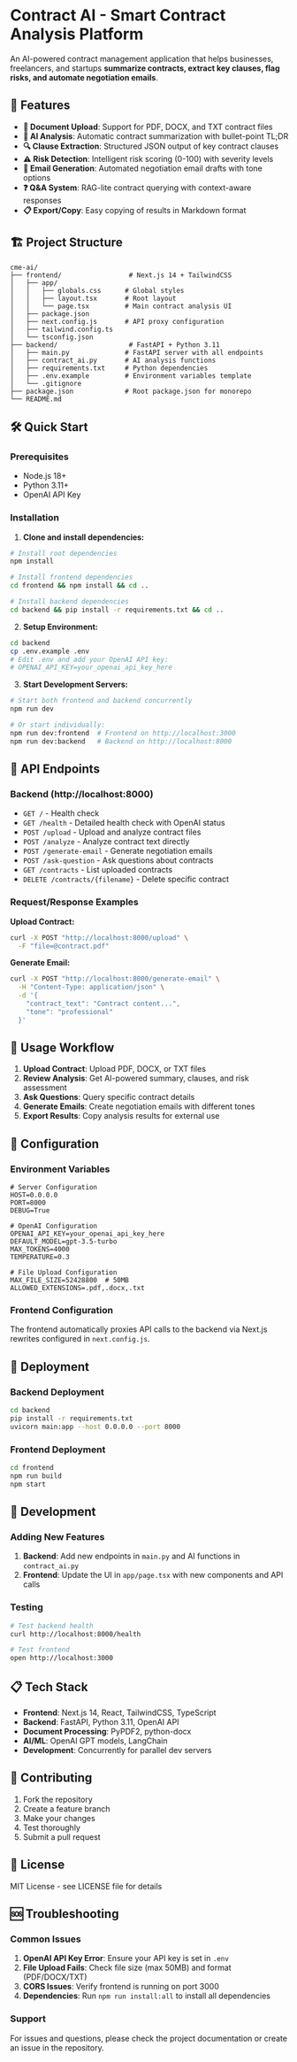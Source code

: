 # Contract AI - Smart Contract Analysis Platform

An AI-powered contract management application that helps businesses, freelancers, and startups **summarize contracts, extract key clauses, flag risks, and automate negotiation emails**.

## 🚀 Features

- **📄 Document Upload**: Support for PDF, DOCX, and TXT contract files
- **🤖 AI Analysis**: Automatic contract summarization with bullet-point TL;DR
- **🔍 Clause Extraction**: Structured JSON output of key contract clauses
- **⚠️ Risk Detection**: Intelligent risk scoring (0-100) with severity levels
- **📧 Email Generation**: Automated negotiation email drafts with tone options
- **❓ Q&A System**: RAG-lite contract querying with context-aware responses
- **📋 Export/Copy**: Easy copying of results in Markdown format

## 🏗️ Project Structure

```
cme-ai/
├── frontend/                 # Next.js 14 + TailwindCSS
│   ├── app/
│   │   ├── globals.css      # Global styles
│   │   ├── layout.tsx       # Root layout
│   │   └── page.tsx         # Main contract analysis UI
│   ├── package.json
│   ├── next.config.js       # API proxy configuration
│   ├── tailwind.config.ts
│   └── tsconfig.json
├── backend/                  # FastAPI + Python 3.11
│   ├── main.py              # FastAPI server with all endpoints
│   ├── contract_ai.py       # AI analysis functions
│   ├── requirements.txt     # Python dependencies
│   ├── .env.example         # Environment variables template
│   └── .gitignore
├── package.json             # Root package.json for monorepo
└── README.md
```

## 🛠️ Quick Start

### Prerequisites
- Node.js 18+ 
- Python 3.11+
- OpenAI API Key

### Installation

1. **Clone and install dependencies:**
```bash
# Install root dependencies
npm install

# Install frontend dependencies
cd frontend && npm install && cd ..

# Install backend dependencies
cd backend && pip install -r requirements.txt && cd ..
```

2. **Setup Environment:**
```bash
cd backend
cp .env.example .env
# Edit .env and add your OpenAI API key:
# OPENAI_API_KEY=your_openai_api_key_here
```

3. **Start Development Servers:**
```bash
# Start both frontend and backend concurrently
npm run dev

# Or start individually:
npm run dev:frontend  # Frontend on http://localhost:3000
npm run dev:backend   # Backend on http://localhost:8000
```

## 📡 API Endpoints

### Backend (http://localhost:8000)

- `GET /` - Health check
- `GET /health` - Detailed health check with OpenAI status
- `POST /upload` - Upload and analyze contract files
- `POST /analyze` - Analyze contract text directly
- `POST /generate-email` - Generate negotiation emails
- `POST /ask-question` - Ask questions about contracts
- `GET /contracts` - List uploaded contracts
- `DELETE /contracts/{filename}` - Delete specific contract

### Request/Response Examples

**Upload Contract:**
```bash
curl -X POST "http://localhost:8000/upload" \
  -F "file=@contract.pdf"
```

**Generate Email:**
```bash
curl -X POST "http://localhost:8000/generate-email" \
  -H "Content-Type: application/json" \
  -d '{
    "contract_text": "Contract content...",
    "tone": "professional"
  }'
```

## 🎯 Usage Workflow

1. **Upload Contract**: Upload PDF, DOCX, or TXT files
2. **Review Analysis**: Get AI-powered summary, clauses, and risk assessment
3. **Ask Questions**: Query specific contract details
4. **Generate Emails**: Create negotiation emails with different tones
5. **Export Results**: Copy analysis results for external use

## 🔧 Configuration

### Environment Variables

```env
# Server Configuration
HOST=0.0.0.0
PORT=8000
DEBUG=True

# OpenAI Configuration
OPENAI_API_KEY=your_openai_api_key_here
DEFAULT_MODEL=gpt-3.5-turbo
MAX_TOKENS=4000
TEMPERATURE=0.3

# File Upload Configuration
MAX_FILE_SIZE=52428800  # 50MB
ALLOWED_EXTENSIONS=.pdf,.docx,.txt
```

### Frontend Configuration

The frontend automatically proxies API calls to the backend via Next.js rewrites configured in `next.config.js`.

## 🚀 Deployment

### Backend Deployment
```bash
cd backend
pip install -r requirements.txt
uvicorn main:app --host 0.0.0.0 --port 8000
```

### Frontend Deployment
```bash
cd frontend
npm run build
npm start
```

## 🧪 Development

### Adding New Features

1. **Backend**: Add new endpoints in `main.py` and AI functions in `contract_ai.py`
2. **Frontend**: Update the UI in `app/page.tsx` with new components and API calls

### Testing

```bash
# Test backend health
curl http://localhost:8000/health

# Test frontend
open http://localhost:3000
```

## 📋 Tech Stack

- **Frontend**: Next.js 14, React, TailwindCSS, TypeScript
- **Backend**: FastAPI, Python 3.11, OpenAI API
- **Document Processing**: PyPDF2, python-docx
- **AI/ML**: OpenAI GPT models, LangChain
- **Development**: Concurrently for parallel dev servers

## 🤝 Contributing

1. Fork the repository
2. Create a feature branch
3. Make your changes
4. Test thoroughly
5. Submit a pull request

## 📄 License

MIT License - see LICENSE file for details

## 🆘 Troubleshooting

### Common Issues

1. **OpenAI API Key Error**: Ensure your API key is set in `.env`
2. **File Upload Fails**: Check file size (max 50MB) and format (PDF/DOCX/TXT)
3. **CORS Issues**: Verify frontend is running on port 3000
4. **Dependencies**: Run `npm run install:all` to install all dependencies

### Support

For issues and questions, please check the project documentation or create an issue in the repository.

